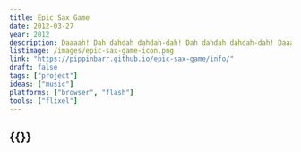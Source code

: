 ```yaml
---
title: Epic Sax Game
date: 2012-03-27
year: 2012
description: Daaaah! Dah dahdah dahdah-dah! Dah dahdah dahdah-dah! Daaaaaahdah daaaaaadah dah dah dah dah dah! Yes! Epic Sax Guy is now the star of his very own game! You, too, can live out the Epic Sax Life! Play your saxophone in a variety of settings! Practice in your room! Win Eurovision 2010! Win YouTube! Do it all!
listimage: /images/epic-sax-game-icon.png
link: "https://pippinbarr.github.io/epic-sax-game/info/"
draft: false
tags: ["project"]
ideas: ["music"]
platforms: ["browser", "flash"]
tools: ["flixel"]
---
```


## {{<param title >}}
